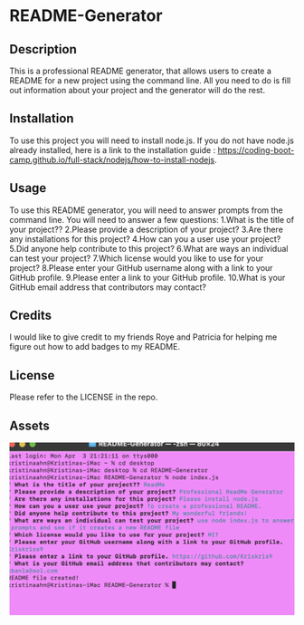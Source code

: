 # README-Generator
## Description

This is a professional README generator, that allows users to create a README for a new project using the command line. All you need to do is fill out information about your project and the generator will do the rest. 
## Installation

To use this project you will need to install node.js. If you do not have node.js already installed, here is a link to the installation guide : https://coding-boot-camp.github.io/full-stack/nodejs/how-to-install-nodejs.

## Usage

To use this README generator, you will need to answer prompts from the command line. You will need to answer a few questions:
1.What is the title of your project?? 
2.Please provide a description of your project?
3.Are there any installations for this project?
4.How can you a user use your project?
5.Did anyone help contribute to this project?
6.What are ways an individual can test your project?
7.Which license would you like to use for your project? 
8.Please enter your GitHub username along with a link to your GitHub profile. 
9.Please enter a link to your GitHub profile.
10.What is your GitHub email address that contributors may contact? 
## Credits

I would like to give credit to my friends Roye and Patricia for helping me figure out how to add badges to my README.
## License

Please refer to the LICENSE in the repo.

## Assets
![alt](./assets/Screenshot%202023-04-03%20at%209.38.28%20PM.png)


